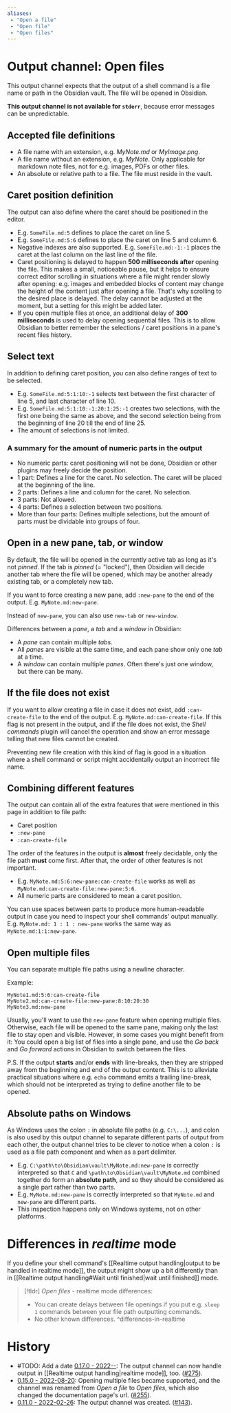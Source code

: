 ```yaml
---
aliases:
 - "Open a file"
 - "Open file"
 - "Open files"
---
```


# Output channel: Open files
This output channel expects that the output of a shell command is a file name or path in the Obsidian vault. The file will be opened in Obsidian.

**This output channel is not available for `stderr`**, because error messages can be unpredictable.

## Accepted file definitions
- A file name with an extension, e.g. *MyNote.md* or *MyImage.png*.
- A file name without an extension, e.g. *MyNote*. Only applicable for markdown note files, not for e.g. images, PDFs or other files.
- An absolute or relative path to a file. The file must reside in the vault.

## Caret position definition
The output can also define where the caret should be positioned in the editor.
- E.g. `SomeFile.md:5` defines to place the caret on line 5.
- E.g. `SomeFile.md:5:6` defines to place the caret on line 5 and column 6.
- Negative indexes are also supported. E.g. `SomeFile.md:-1:-1` places the caret at the last column on the last line of the file.
- Caret positioning is delayed to happen **500 milliseconds after** opening the file. This makes a small, noticeable pause, but it helps to ensure correct editor scrolling in situations where a file might render slowly after opening: e.g. images and embedded blocks of content may change the height of the content just after opening a file. That's why scrolling to the desired place is delayed. The delay cannot be adjusted at the moment, but a setting for this might be added later.
- If you open multiple files at once, an additional delay of **300 milliseconds** is used to delay opening sequential files. This is to allow Obsidian to better remember the selections / caret positions in a pane's recent files history.

## Select text
In addition to defining caret position, you can also define ranges of text to be selected.
- E.g. `SomeFile.md:5:1:10:-1` selects text between the first character of line 5, and last character of line 10.
- E.g. `SomeFile.md:5:1:10:-1:20:1:25:-1` creates two selections, with the first one being the same as above, and the second selection being from the beginning of line 20 till the end of line 25.
- The amount of selections is not limited.

### A summary for the amount of numeric parts in the output
- No numeric parts: caret positioning will not be done, Obsidian or other plugins may freely decide the position.
- 1 part: Defines a line for the caret. No selection. The caret will be placed at the beginning of the line.
- 2 parts: Defines a line and column for the caret. No selection.
- 3 parts: Not allowed.
- 4 parts: Defines a selection between two positions.
- More than four parts: Defines multiple selections, but the amount of parts must be dividable into groups of four. 

## Open in a new pane, tab, or window
By default, the file will be opened in the currently active tab as long as it's not *pinned*. If the tab is *pinned* (= "locked"), then Obsidian will decide another tab where the file will be opened, which may be another already existing tab, or a completely new tab.

If you want to force creating a new pane, add `:new-pane`  to the end of the output. E.g. `MyNote.md:new-pane`.

Instead of `new-pane`, you can also use `new-tab` or `new-window`.

Differences between a _pane_, a _tab_ and a _window_ in Obsidian:
 - A _pane_ can contain multiple _tabs_.
 - All _panes_ are visible at the same time, and each pane show only one _tab_ at a time.
 - A _window_ can contain multiple _panes_. Often there's just one window, but there can be many.

## If the file does not exist
If you want to allow creating a file in case it does not exist, add `:can-create-file` to the end of the output. E.g. `MyNote.md:can-create-file`. If this flag is not present in the output, and if the file does not exist, the *Shell commands* plugin will cancel the operation and show an error message telling that new files cannot be created.

Preventing new file creation with this kind of flag is good in a situation where a shell command or script might accidentally output an incorrect file name.

## Combining different features
The output can contain all of the extra features that were mentioned in this page in addition to file path:
- Caret position
- `:new-pane`
- `:can-create-file`

The order of the features in the output is **almost** freely decidable, only the file path **must** come first. After that, the order of other features is not important.
- E.g. `MyNote.md:5:6:new-pane:can-create-file` works as well as `MyNote.md:can-create-file:new-pane:5:6`.
- All numeric parts are considered to mean a caret position.

You can use spaces between parts to produce more human-readable output in case you need to inspect your shell commands' output manually. E.g. `MyNote.md: 1 : 1 : new-pane` works the same way as `MyNote.md:1:1:new-pane`.

## Open multiple files
You can separate multiple file paths using a newline character.

Example:
```
MyNote1.md:5:6:can-create-file
MyNote2.md:can-create-file:new-pane:8:10:20:30
MyNote3.md:new-pane
```

Usually, you'll want to use the `new-pane` feature when opening multiple files. Otherwise, each file will be opened to the same pane, making only the last file to stay open and visible. However, in some cases you might benefit from it: You could open a big list of files into a single pane, and use the *Go back* and *Go forward* actions in Obsidian to switch between the files.

P.S. If the output **starts** and/or **ends** with line-breaks, then they are stripped away from the beginning and end of the output content. This is to alleviate practical situations where e.g. `echo` command emits a trailing line-break, which should not be interpreted as trying to define another file to be opened.

## Absolute paths on Windows
As Windows uses the colon `:` in absolute file paths (e.g. `C:\...`), and colon is also used by this output channel to separate different parts of output from each other, the output channel tries to be clever to notice when a colon `:` is used as a file path component and when as a part delimiter.
- E.g. `C:\path\to\Obsidian\vault\MyNote.md:new-pane` is correctly interpreted so that `C` and `\path\to\Obsidian\vault\MyNote.md` combined together do form an **absolute path**, and so they should be considered as a single part rather than two parts.
- E.g. `MyNote.md:new-pane` is correctly interpreted so that `MyNote.md` and `new-pane` are different parts.
- This inspection happens only on Windows systems, not on other platforms.

# Differences in *realtime* mode  
  
If you define your shell command's [[Realtime output handling|output to be handled in realtime mode]], the output might show up a bit differently than in [[Realtime output handling#Wait until finished|wait until finished]] mode.  
  
> [!tldr] _Open files_ - realtime mode differences:
> - You can create delays between file openings if you put e.g. `sleep 1` commands between your file path outputting commands.
>  - No other known differences.
> ^differences-in-realtime

# History
- #TODO: Add a date [0.17.0 - 2022--](https://github.com/Taitava/obsidian-shellcommands/blob/main/CHANGELOG.md#00---2022--): The output channel can now handle output in [[Realtime output handling|realtime mode]], too. ([#275](https://github.com/Taitava/obsidian-shellcommands/issues/275)).
- [0.15.0 - 2022-08-20](https://github.com/Taitava/obsidian-shellcommands/blob/main/CHANGELOG.md#0150---2022-08-20): Opening multiple files became supported, and the channel was renamed from *Open a file* to *Open files*, which also changed the documentation page's url. ([#255](https://github.com/Taitava/obsidian-shellcommands/issues/255)).
- [0.11.0 - 2022-02-26](https://github.com/Taitava/obsidian-shellcommands/blob/main/CHANGELOG.md#0110---2022-02-26): The output channel was created. ([#143](https://github.com/Taitava/obsidian-shellcommands/issues/#143)).